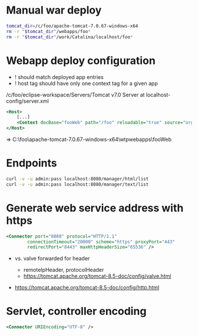 # Manual war deploy

```bash
tomcat_dir=/c/foo/apache-tomcat-7.0.67-windows-x64
rm -r "$tomcat_dir"/webapps/foo*
rm -r "$tomcat_dir"/work/Catalina/localhost/foo*
```

# Webapp deploy configuration

- ! should match deployed app entries
- ! host tag should have only one context tag for a given app

/c/foo/eclipse-workspace/Servers/Tomcat v7.0 Server at localhost-config/server.xml
```xml
<Host>
    [...]
    <Context docBase="fooWeb" path="/foo" reloadable="true" source="org.eclipse.jst.jee.server:fooWeb"/>
</Host>
```
=> C:\foo\apache-tomcat-7.0.67-windows-x64\wtpwebapps\fooWeb

# Endpoints

```bash
curl -v -u admin:pass localhost:8080/manager/html/list
curl -v -u admin:pass localhost:8080/manager/text/list
```

# Generate web service address with https

```xml
<Connector port="8080" protocol="HTTP/1.1"
        connectionTimeout="20000" scheme="https" proxyPort="443"
        redirectPort="8443" maxHttpHeaderSize="65536" />
```

- vs. valve forwarded for header
    - remoteIpHeader, protocolHeader
    - https://tomcat.apache.org/tomcat-8.5-doc/config/valve.html

- https://tomcat.apache.org/tomcat-8.5-doc/config/http.html

# Servlet, controller encoding

```xml
<Connector URIEncoding="UTF-8" />
```
